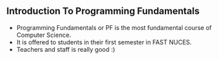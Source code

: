 ## Introduction To Programming Fundamentals <br/>
* Programming Fundamentals or PF is the most fundamental course of Computer Science.
* It is offered to students in their first semester in FAST NUCES.
* Teachers and staff is really good :)

